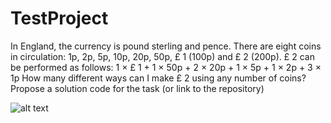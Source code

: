 # TestProject

In England, the currency is pound sterling and pence. There are eight coins in circulation: 1p, 2p, 5p, 10p, 20p, 50p, £ 1 (100p) and £ 2 (200p). £ 2 can be performed as follows: 1 × £ 1 + 1 × 50p + 2 × 20p + 1 × 5p + 1 × 2p + 3 × 1p
How many different ways can I make £ 2 using any number of coins? Propose a solution code for the task (or link to the repository)


![alt text](https://github.com/GupCa/TestProject/tree/master/ConsoleApplication1/ConsoleApplication1/Results.jpg)
